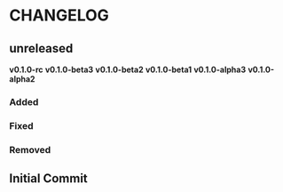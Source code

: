 # CHANGELOG

## **unreleased**
**v0.1.0-rc**
**v0.1.0-beta3**
**v0.1.0-beta2**
**v0.1.0-beta1**
**v0.1.0-alpha3**
**v0.1.0-alpha2**

### Added
### Fixed
### Removed

## **Initial Commit**

